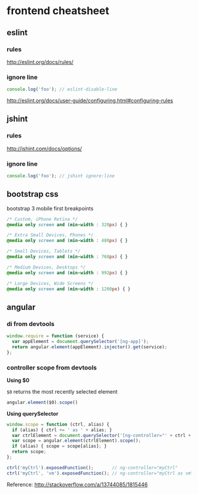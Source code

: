 frontend cheatsheet
===================

eslint
------

### rules

<http://eslint.org/docs/rules/>

### ignore line

```js
console.log('foo'); // eslint-disable-line
```
<http://eslint.org/docs/user-guide/configuring.html#configuring-rules>

jshint
------

### rules

<http://jshint.com/docs/options/>

### ignore line

```js
console.log('foo'); // jshint ignore:line
```

bootstrap css
-------------

bootstrap 3 mobile first breakpoints

```css
/* Custom, iPhone Retina */ 
@media only screen and (min-width : 320px) { }

/* Extra Small Devices, Phones */ 
@media only screen and (min-width : 480px) { }

/* Small Devices, Tablets */
@media only screen and (min-width : 768px) { }

/* Medium Devices, Desktops */
@media only screen and (min-width : 992px) { }

/* Large Devices, Wide Screens */
@media only screen and (min-width : 1200px) { }
```

angular
-------

### di from devtools

```js
window.require = function (service) {
  var appElement = document.querySelector('[ng-app]');
  return angular.element(appElement).injector().get(service);
};
```

### controller scope from devtools

**Using $0**

`$0` returns the most recently selected element

```js
angular.element($0).scope()
```

**Using querySelector**

```js
window.scope = function (ctrl, alias) {
  if (alias) { ctrl += ' as ' + alias; }
  var ctrlElement = document.querySelector('[ng-controller="' + ctrl + '"]');
  var scope = angular.element(ctrlElement).scope();
  if (alias) { scope = scope[alias]; }
  return scope;
};
```

```js
ctrl('myCtrl').exposedFunction();       // ng-controller="myCtrl"
ctrl('myCtrl', 'vm').exposedFunction(); // ng-controller="myCtrl as vm"
```

Reference: <http://stackoverflow.com/a/13744085/1815446>
